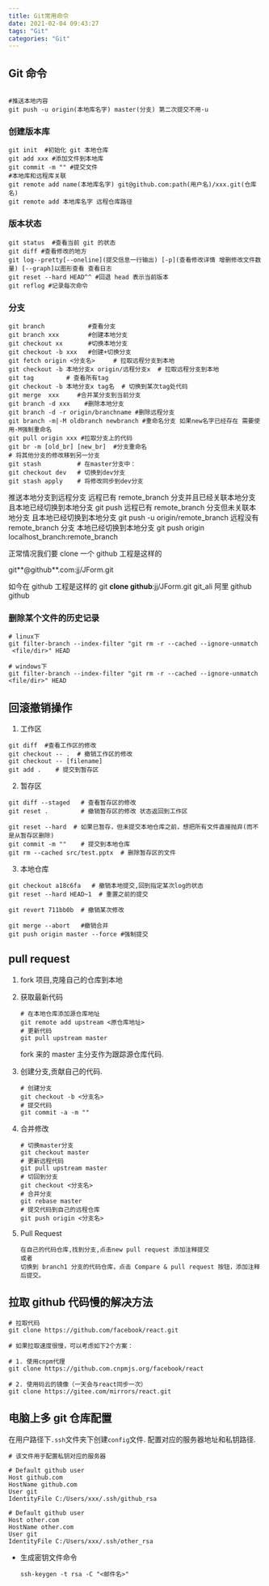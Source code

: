 ```yaml
---
title: Git常用命令
date: 2021-02-04 09:43:27
tags: "Git"
categories: "Git"
---
```


## Git 命令

```shell

#推送本地内容
git push -u origin(本地库名字) master(分支) 第二次提交不用-u
```

### 创建版本库

```shell
git init  #初始化 git 本地仓库
git add xxx #添加文件到本地库
git commit -m "" #提交文件
#本地库和远程库关联
git remote add name(本地库名字) git@github.com:path(用户名)/xxx.git(仓库名)
git remote add 本地库名字 远程仓库路径

```

### 版本状态

```shell
git status  #查看当前 git 的状态
git diff #查看修改的地方
git log--pretty[--oneline](提交信息一行输出) [-p](查看修改详情 增删修改文件数量) [--graph]以图形查看 查看日志
git reset --hard HEAD^^ #回退 head 表示当前版本
git reflog #记录每次命令
```

### 分支

```shell
git branch            #查看分支
git branch xxx        #创建本地分支
git checkout xx       #切换本地分支
git checkout -b xxx   #创建+切换分支
git fetch origin <分支名>     # 拉取远程分支到本地
git checkout -b 本地分支x origin/远程分支x  # 拉取远程分支到本地
git tag         # 查看所有tag
git checkout -b 本地分支x tag名  # 切换到某次tag处代码
git merge  xxx     #合并某分支到当前分支
git branch -d xxx    #删除本地分支
git branch -d -r origin/branchname #删除远程分支
git branch -m|-M oldbranch newbranch #重命名分支 如果new名字已经存在 需要使用-M强制重命名
git pull origin xxx #拉取分支上的代码
git br -m [old_br] [new_br]  #分支重命名
# 将其他分支的修改移到另一分支
git stash          # 在master分支中：
git checkout dev   # 切换到dev分支
git stash apply    # 将修改同步到dev分支
```

推送本地分支到远程分支
远程已有 remote_branch 分支并且已经关联本地分支 且本地已经切换到本地分支 git push
远程已有 remote_branch 分支但未关联本地分支 且本地已经切换到本地分支 git push -u origin/remote_branch
远程没有 remote_branch 分支 本地已经切换到本地分支 git push origin localhost_branch:remote_branch

正常情况我们要 clone 一个 github 工程是这样的

git**@github**.com:jj/JForm.git

如今在 github 工程是这样的
git **clone github**:jj/JForm.git
git_ali 阿里
github github

### 删除某个文件的历史记录

```shell
# linux下
git filter-branch --index-filter "git rm -r --cached --ignore-unmatch  <file/dir>" HEAD

# windows下
git filter-branch --index-filter "git rm -r --cached --ignore-unmatch <file/dir>" HEAD
```

## 回滚撤销操作

1. 工作区

```shell
git diff  #查看工作区的修改
git checkout -- .  # 撤销工作区的修改
git checkout -- [filename]
git add .    # 提交到暂存区
```

2. 暂存区

```shell
git diff --staged   # 查看暂存区的修改
git reset .         # 撤销暂存区的修改 状态返回到工作区

git reset --hard  # 如果已暂存，但未提交本地仓库之前，想把所有文件直接抛弃(而不是从暂存区删除)
git commit -m ""    # 提交到本地仓库
git rm --cached src/test.pptx  # 删除暂存区的文件
```

3. 本地仓库

```shell
git checkout a18c6fa   # 撤销本地提交,回到指定某次log的状态
git reset --hard HEAD~1  # 重置之前的提交

git revert 711bb0b  # 撤销某次修改

git merge --abort   #撤销合并
git push origin master --force #强制提交
```

## pull request

1. fork 项目,克隆自己的仓库到本地

2. 获取最新代码

   ```shell
   # 在本地仓库添加源仓库地址
   git remote add upstream <原仓库地址>
   # 更新代码
   git pull upstream master

   ```

   fork 来的 master 主分支作为跟踪源仓库代码.

3. 创建分支,贡献自己的代码.

   ```shell
   # 创建分支
   git checkout -b <分支名>
   # 提交代码
   git commit -a -m ""
   ```

4. 合并修改

   ```shell
   # 切换master分支
   git checkout master
   # 更新远程代码
   git pull upstream master
   # 切回到分支
   git checkout <分支名>
   # 合并分支
   git rebase master
   # 提交代码到自己的远程仓库
   git push origin <分支名>
   ```

5. Pull Request

   ```
   在自己的代码仓库,找到分支,点击new pull request 添加注释提交
   或者
   切换到 branch1 分支的代码仓库，点击 Compare & pull request 按钮，添加注释后提交。
   ```

## 拉取 github 代码慢的解决方法

```shell
# 拉取代码
git clone https://github.com/facebook/react.git

# 如果拉取速度很慢，可以考虑如下2个方案：

# 1. 使用cnpm代理
git clone https://github.com.cnpmjs.org/facebook/react

# 2. 使用码云的镜像（一天会与react同步一次）
git clone https://gitee.com/mirrors/react.git
```

## 电脑上多 git 仓库配置

在用户路径下`.ssh`文件夹下创建`config`文件. 配置对应的服务器地址和私钥路径.

```
# 该文件用于配置私钥对应的服务器

# Default github user
Host github.com
HostName github.com
User git
IdentityFile C:/Users/xxx/.ssh/github_rsa

# Default github user
Host other.com
HostName other.com
User git
IdentityFile C:/Users/xxx/.ssh/other_rsa
```

- 生成密钥文件命令
  ```shell
  ssh-keygen -t rsa -C "<邮件名>"
  ```
